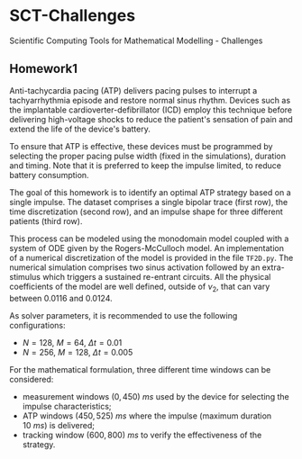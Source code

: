 # SCT-Challenges
Scientific Computing Tools for Mathematical Modelling - Challenges

## Homework1

Anti-tachycardia pacing (ATP) delivers pacing pulses to interrupt a tachyarrhythmia episode and restore normal sinus rhythm. Devices such as the implantable cardioverter-defibrillator (ICD) employ this technique before delivering high-voltage shocks to reduce the patient's sensation of pain and extend the life of the device's battery.

To ensure that ATP is effective, these devices must be programmed by selecting the proper pacing pulse width (fixed in the simulations), duration and timing. Note that it is preferred to keep the impulse limited, to reduce battery consumption.

The goal of this homework is to identify an optimal ATP strategy based on a single impulse.
The dataset comprises a single bipolar trace (first row), the time discretization (second row), and an impulse shape for three different patients (third row).


This process can be modeled using the monodomain model coupled with a system of ODE given by the Rogers-McCulloch model.
An implementation of a numerical discretization of the model is provided in the file `TF2D.py`.
The numerical simulation comprises two sinus activation followed by an extra-stimulus which triggers a sustained re-entrant circuits. All the physical coefficients of the model are well defined, outside of $`\nu_2`$, that can vary between $`0.0116`$ and $`0.0124`$.

As solver parameters, it is recommended to use the following configurations:
 - $N = 128$, $`M = 64`$,  $`\Delta t=0.01`$
 - $`N = 256`$, $`M = 128`$,  $`\Delta t=0.005`$

For the mathematical formulation, three different time windows can be considered:
 - measurement windows $`(0,450)\ ms`$ used by the device for selecting the impulse characteristics;
 - ATP windows $`(450,525)\ ms`$ where the impulse (maximum duration $`10\ ms`$) is delivered;
 - tracking window $`(600,800)\ ms`$ to verify the effectiveness of the strategy.

